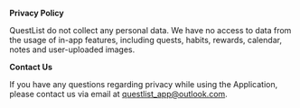 **Privacy Policy**

QuestList do not collect any personal data.
We have no access to data from the usage of in-app features,
including quests, habits, rewards, calendar, notes and user-uploaded images.

**Contact Us**

If you have any questions regarding privacy while using the Application, please contact us via email at questlist_app@outlook.com.

